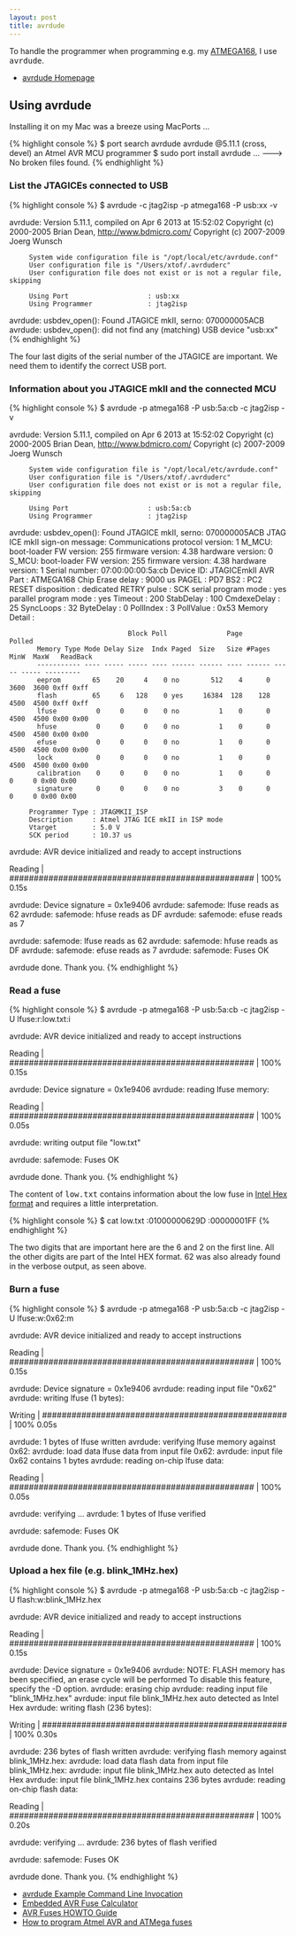 ```yaml
---
layout: post
title: avrdude
---
```


To handle the programmer when programming e.g. my [ATMEGA168](ATMEGA168.html),
I use <tt>avrdude</tt>.

* [avrdude Homepage](http://www.nongnu.org/avrdude/)

## Using avrdude

Installing it on my Mac was a breeze using MacPorts ...

{% highlight console %}
$ port search avrdude
avrdude @5.11.1 (cross, devel)
    an Atmel AVR MCU programmer
$ sudo port install avrdude
...
---> No broken files found.
{% endhighlight %}

### List the JTAGICEs connected to USB

{% highlight console %}
$ avrdude -c jtag2isp -p atmega168 -P usb:xx -v

avrdude: Version 5.11.1, compiled on Apr  6 2013 at 15:52:02
         Copyright (c) 2000-2005 Brian Dean, http://www.bdmicro.com/
         Copyright (c) 2007-2009 Joerg Wunsch

         System wide configuration file is "/opt/local/etc/avrdude.conf"
         User configuration file is "/Users/xtof/.avrduderc"
         User configuration file does not exist or is not a regular file, skipping

         Using Port                    : usb:xx
         Using Programmer              : jtag2isp
avrdude: usbdev_open(): Found JTAGICE mkII, serno: 070000005ACB
avrdude: usbdev_open(): did not find any (matching) USB device "usb:xx"
{% endhighlight %}

The four last digits of the serial number of the JTAGICE are important. We need
them to identify the correct USB port.

### Information about you JTAGICE mkII and the connected MCU

{% highlight console %}
$ avrdude -p atmega168 -P usb:5a:cb -c jtag2isp -v

avrdude: Version 5.11.1, compiled on Apr  6 2013 at 15:52:02
         Copyright (c) 2000-2005 Brian Dean, http://www.bdmicro.com/
         Copyright (c) 2007-2009 Joerg Wunsch

         System wide configuration file is "/opt/local/etc/avrdude.conf"
         User configuration file is "/Users/xtof/.avrduderc"
         User configuration file does not exist or is not a regular file, skipping

         Using Port                    : usb:5a:cb
         Using Programmer              : jtag2isp
avrdude: usbdev_open(): Found JTAGICE mkII, serno: 070000005ACB
JTAG ICE mkII sign-on message:
Communications protocol version: 1
M_MCU:
  boot-loader FW version:        255
  firmware version:              4.38
  hardware version:              0
S_MCU:
  boot-loader FW version:        255
  firmware version:              4.38
  hardware version:              1
Serial number:                   07:00:00:00:5a:cb
Device ID:                       JTAGICEmkII
         AVR Part                      : ATMEGA168
         Chip Erase delay              : 9000 us
         PAGEL                         : PD7
         BS2                           : PC2
         RESET disposition             : dedicated
         RETRY pulse                   : SCK
         serial program mode           : yes
         parallel program mode         : yes
         Timeout                       : 200
         StabDelay                     : 100
         CmdexeDelay                   : 25
         SyncLoops                     : 32
         ByteDelay                     : 0
         PollIndex                     : 3
         PollValue                     : 0x53
         Memory Detail                 :

                                  Block Poll               Page                       Polled
           Memory Type Mode Delay Size  Indx Paged  Size   Size #Pages MinW  MaxW   ReadBack
           ----------- ---- ----- ----- ---- ------ ------ ---- ------ ----- ----- ---------
           eeprom        65    20     4    0 no        512    4      0  3600  3600 0xff 0xff
           flash         65     6   128    0 yes     16384  128    128  4500  4500 0xff 0xff
           lfuse          0     0     0    0 no          1    0      0  4500  4500 0x00 0x00
           hfuse          0     0     0    0 no          1    0      0  4500  4500 0x00 0x00
           efuse          0     0     0    0 no          1    0      0  4500  4500 0x00 0x00
           lock           0     0     0    0 no          1    0      0  4500  4500 0x00 0x00
           calibration    0     0     0    0 no          1    0      0     0     0 0x00 0x00
           signature      0     0     0    0 no          3    0      0     0     0 0x00 0x00

         Programmer Type : JTAGMKII_ISP
         Description     : Atmel JTAG ICE mkII in ISP mode
         Vtarget         : 5.0 V
         SCK period      : 10.37 us

avrdude: AVR device initialized and ready to accept instructions

Reading | ################################################## | 100% 0.15s

avrdude: Device signature = 0x1e9406
avrdude: safemode: lfuse reads as 62
avrdude: safemode: hfuse reads as DF
avrdude: safemode: efuse reads as 7

avrdude: safemode: lfuse reads as 62
avrdude: safemode: hfuse reads as DF
avrdude: safemode: efuse reads as 7
avrdude: safemode: Fuses OK

avrdude done.  Thank you.
{% endhighlight %}

### Read a fuse

{% highlight console %}
$ avrdude -p atmega168 -P usb:5a:cb -c jtag2isp -U lfuse:r:low.txt:i

avrdude: AVR device initialized and ready to accept instructions

Reading | ################################################## | 100% 0.15s

avrdude: Device signature = 0x1e9406
avrdude: reading lfuse memory:

Reading | ################################################## | 100% 0.05s

avrdude: writing output file "low.txt"

avrdude: safemode: Fuses OK

avrdude done.  Thank you.
{% endhighlight %}

The content of <tt>low.txt</tt> contains information about the low fuse in
[Intel Hex format](http://en.wikipedia.org/wiki/Intel_HEX) and requires a
little interpretation.

{% highlight console %}
$ cat low.txt 
:01000000629D
:00000001FF
{% endhighlight %}

The two digits that are important here are the 6 and 2 on the first line. All
the other digits are part of the Intel HEX format. 62 was also already found in
the verbose output, as seen above.

### Burn a fuse

{% highlight console %}
$ avrdude -p atmega168 -P usb:5a:cb -c jtag2isp -U lfuse:w:0x62:m

avrdude: AVR device initialized and ready to accept instructions

Reading | ################################################## | 100% 0.15s

avrdude: Device signature = 0x1e9406
avrdude: reading input file "0x62"
avrdude: writing lfuse (1 bytes):

Writing | ################################################## | 100% 0.05s

avrdude: 1 bytes of lfuse written
avrdude: verifying lfuse memory against 0x62:
avrdude: load data lfuse data from input file 0x62:
avrdude: input file 0x62 contains 1 bytes
avrdude: reading on-chip lfuse data:

Reading | ################################################## | 100% 0.05s

avrdude: verifying ...
avrdude: 1 bytes of lfuse verified

avrdude: safemode: Fuses OK

avrdude done.  Thank you.
{% endhighlight %}

### Upload a hex file (e.g. blink_1MHz.hex)

{% highlight console %}
$ avrdude -p atmega168 -P usb:5a:cb -c jtag2isp    -U flash:w:blink_1MHz.hex 

avrdude: AVR device initialized and ready to accept instructions

Reading | ################################################## | 100% 0.15s

avrdude: Device signature = 0x1e9406
avrdude: NOTE: FLASH memory has been specified, an erase cycle will be performed
         To disable this feature, specify the -D option.
avrdude: erasing chip
avrdude: reading input file "blink_1MHz.hex"
avrdude: input file blink_1MHz.hex auto detected as Intel Hex
avrdude: writing flash (236 bytes):

Writing | ################################################## | 100% 0.30s

avrdude: 236 bytes of flash written
avrdude: verifying flash memory against blink_1MHz.hex:
avrdude: load data flash data from input file blink_1MHz.hex:
avrdude: input file blink_1MHz.hex auto detected as Intel Hex
avrdude: input file blink_1MHz.hex contains 236 bytes
avrdude: reading on-chip flash data:

Reading | ################################################## | 100% 0.20s

avrdude: verifying ...
avrdude: 236 bytes of flash verified

avrdude: safemode: Fuses OK

avrdude done.  Thank you.
{% endhighlight %}

* [avrdude Example Command Line Invocation](http://www.nongnu.org/avrdude/user-manual/avrdude_6.html)
* [Embedded AVR Fuse Calculator](http://www.engbedded.com/fusecalc/)
* [AVR Fuses HOWTO Guide](http://electrons.psychogenic.com/modules/arms/art/14/)
* [How to program Atmel AVR and ATMega fuses](http://www.upgradeindustries.com/article/20/How-to-program-Atmel-AVR-and-ATMega-Fuses)
